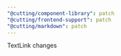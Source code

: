 ```yaml
---
"@cutting/component-library": patch
"@cutting/frontend-support": patch
"@cutting/markdown": patch
---
```


TextLink changes
